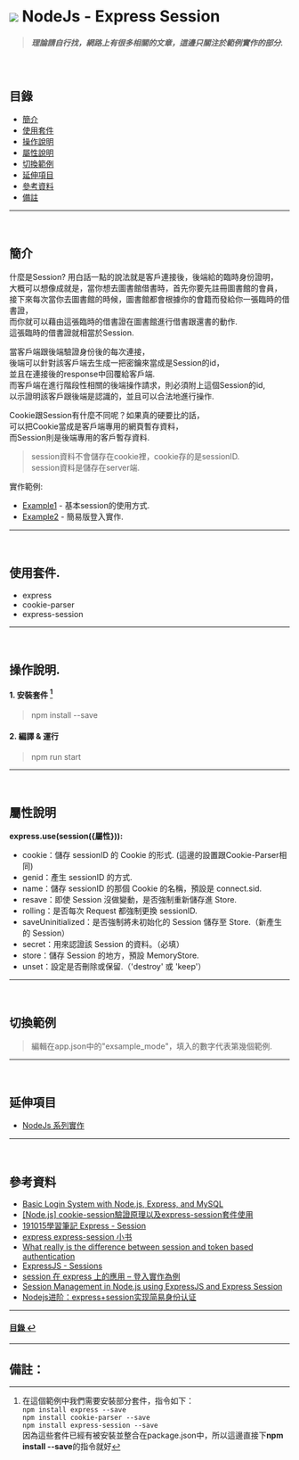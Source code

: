 # ![](https://drive.google.com/uc?id=10INx5_pkhMcYRdx_OO4rXNXxcsvPtBYq) NodeJs - Express Session
> ##### 理論請自行找，網路上有很多相關的文章，這邊只關注於範例實作的部分.

<br>

<!--ts-->
## 目錄
* [簡介](#簡介)
* [使用套件](#使用套件)
* [操作說明](#操作說明)
* [屬性說明](#屬性說明)
* [切換範例](#切換範例)
* [延伸項目](#延伸項目)
* [參考資料](#參考資料)
* [備註](#備註)
<!--te-->

---
<br>

## 簡介
什麼是Session? 用白話一點的說法就是客戶連接後，後端給的臨時身份證明，<br>
大概可以想像成就是，當你想去圖書館借書時，首先你要先註冊圖書館的會員，<br>
接下來每次當你去圖書館的時候，圖書館都會根據你的會籍而發給你一張臨時的借書證，<br>
而你就可以藉由這張臨時的借書證在圖書館進行借書跟還書的動作.<br>
這張臨時的借書證就相當於Session.<br>

當客戶端跟後端驗證身份後的每次連接，<br>
後端可以針對該客戶端去生成一把密鑰來當成是Session的id，<br>
並且在連接後的response中回覆給客戶端.<br>
而客戶端在進行階段性相關的後端操作請求，則必須附上這個Session的id,<br>
以示證明該客戶跟後端是認識的，並且可以合法地進行操作.<br>

Cookie跟Session有什麼不同呢？如果真的硬要比的話，<br>
可以把Cookie當成是客戶端專用的網頁暫存資料，<br>
而Session則是後端專用的客戶暫存資料.<br>
> session資料不會儲存在cookie裡，cookie存的是sessionID.<br>
> session資料是儲存在server端.<br>

實作範例:
- [Example1](https://github.com/RC-Dev-Tech/nodejs-express-session/blob/main/src/examples/example1.ts) - 基本session的使用方式.
- [Example2](https://github.com/RC-Dev-Tech/nodejs-express-session/blob/main/src/examples/example2.ts) - 簡易版登入實作.

---
<br>

## 使用套件.
- express
- cookie-parser
- express-session

---
<br>

## 操作說明.
#### 1. 安裝套件 [^1]
> npm install --save
#### 2. 編譯 & 運行
> npm run start

---
<br>

## 屬性說明
**express.use(session({屬性})):**
- cookie：儲存 sessionID 的 Cookie 的形式. (這邊的設置跟Cookie-Parser相同)
- genid：產生 sessionID 的方式.
- name：儲存 sessionID 的那個 Cookie 的名稱，預設是 connect.sid.
- resave：即使 Session 沒做變動，是否強制重新儲存進 Store.
- rolling：是否每次 Request 都強制更換 sessionID.
- saveUninitialized：是否強制將未初始化的 Session 儲存至 Store.（新產生的 Session）
- secret：用來認證該 Session 的資料。（必填）
- store：儲存 Session 的地方，預設 MemoryStore.
- unset：設定是否刪除或保留.（'destroy' 或 'keep'）

---
<br>

## 切換範例
> 編輯在app.json中的"exsample_mode"，填入的數字代表第幾個範例.

---
<br>

## 延伸項目
* [NodeJs 系列實作](https://github.com/RC-Dev-Tech/nodejs-index) <br>

---
<br>

## 參考資料
* [Basic Login System with Node.js, Express, and MySQL](https://codeshack.io/basic-login-system-nodejs-express-mysql/) <br>
* [[Node.js] cookie-session驗證原理以及express-session套件使用](https://medium.com/johnny%E7%9A%84%E8%BD%89%E8%81%B7%E5%B7%A5%E7%A8%8B%E5%B8%AB%E7%AD%86%E8%A8%98/node-js-cookie-session%E9%A9%97%E8%AD%89%E5%8E%9F%E7%90%86%E4%BB%A5%E5%8F%8Aexpress-session%E5%A5%97%E4%BB%B6%E4%BD%BF%E7%94%A8-aeafa386837e) <br>
* [191015學習筆記 Express - Session](https://ithelp.ithome.com.tw/articles/10228375) <br>
* [express express-session 小书](https://segmentfault.com/a/1190000017341279?utm_source=sf-similar-article) <br>
* [What really is the difference between session and token based authentication](https://dev.to/thecodearcher/what-really-is-the-difference-between-session-and-token-based-authentication-2o39) <br>
* [ExpressJS - Sessions](https://www.tutorialspoint.com/expressjs/expressjs_sessions.htm#) <br>
* [session 在 express 上的應用 – 登入實作為例](https://ithelp.ithome.com.tw/articles/10187464) <br>
* [Session Management in Node.js using ExpressJS and Express Session](https://www.section.io/engineering-education/session-management-in-nodejs-using-expressjs-and-express-session/) <br>
* [Nodejs进阶：express+session实现简易身份认证](https://www.cnblogs.com/chyingp/p/nodejs-learning-express-session.html) <br>

---
<!--ts-->
#### [目錄 ↩](#目錄)
<!--te-->
---
## 備註：

[^1]: 在這個範例中我們需要安裝部分套件，指令如下：<br>
`npm install express --save` <br>
`npm install cookie-parser --save` <br>
`npm install express-session --save` <br>
因為這些套件已經有被安裝並整合在package.json中，所以這邊直接下**npm install --save**的指令就好
